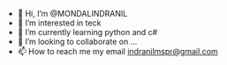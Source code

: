 - 👋 Hi, I’m @MONDALINDRANIL
- 👀 I’m interested in teck 
- 🌱 I’m currently learning python and c#
- 💞️ I’m looking to collaborate on ...
- 📫 How to reach me my email indranilmspr@gmail.com

<!---
MONDALINDRANIL/MONDALINDRANIL is a ✨ special ✨ repository because its `README.md` (this file) appears on your GitHub profile.
You can click the Preview link to take a look at your changes.
--->

